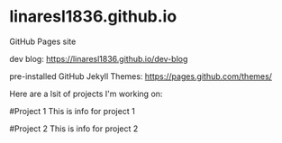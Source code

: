 # linaresl1836.github.io
GitHub Pages site

dev blog: https://linaresl1836.github.io/dev-blog

pre-installed GitHub Jekyll Themes: https://pages.github.com/themes/


Here are a lsit of projects I'm working on:

#Project 1
This is info for project 1

#Project 2
This is info for project 2
